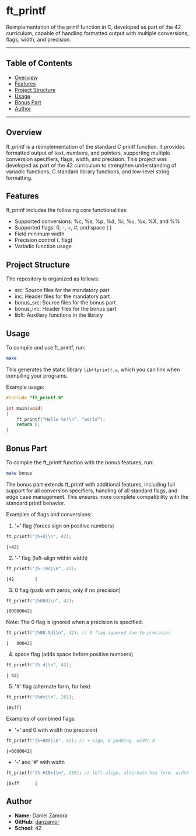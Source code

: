 # ft_printf
Reimplementation of the printf function in C, developed as part of the 42 curriculum, capable of handling formatted output with multiple conversions, flags, width, and precision.

---

## Table of Contents
- [Overview](#overview)
- [Features](#features)
- [Project Structure](#project-structure)
- [Usage](#usage)
- [Bonus Part](#bonus-part)
- [Author](#author)

---

## Overview
ft_printf is a reimplementation of the standard C printf function. It provides formatted output of text, numbers, and pointers, supporting multiple conversion specifiers, flags, width, and precision. This project was developed as part of the 42 curriculum to strengthen understanding of variadic functions, C standard library functions, and low-level string formatting.

## Features
ft_printf includes the following core functionalities:
- Supported conversions: %c, %s, %p, %d, %i, %u, %x, %X, and %%
- Supported flags: 0, -, +, #, and space ( )
- Field minimum width
- Precision control (. flag)
- Variadic function usage

## Project Structure
The repository is organized as follows:
- src: Source files for the mandatory part
- inc: Header files for the mandatory part
- bonus_src: Source files for the bonus part
- bonus_inc: Header files for the bonus part
- libft: Auxiliary functions in the library

## Usage
To compile and use ft_printf, run:
```bash
make
```
This generates the static library `libftprintf.a`, which you can link when compiling your programs.

Example usage:
```c
#include "ft_printf.h"

int main(void)
{
    ft_printf("Hello %s!\n", "world");
    return 0;
}
```

## Bonus Part
To compile the ft_printf function with the bonus features, run:
```bash
make bonus
```
The bonus part extends ft_printf with additional features, including full support for all conversion specifiers, handling of all standard flags, and edge case management. This ensures more complete compatibility with the standard printf behavior.

Examples of flags and conversions:

1. '+' flag (forces sign on positive numbers)
```c
ft_printf("|%+d|\n", 42);
```
```stdout
|+42|
```
2. '-' flag (left-align within width)
```c
ft_printf("|%-10d|\n", 42);
```
```stdout
|42        |
```
3. 0 flag (pads with zeros, only if no precision)
```c
ft_printf("|%08d|\n", 42);
```
```stdout
|00000042|
```
Note: The 0 flag is ignored when a precision is specified.
```c
ft_printf("|%08.5d|\n", 42); // 0 flag ignored due to precision
```
```stdout
|   00042|
```
4. space flag (adds space before positive numbers)
```c
ft_printf("|% d|\n", 42);
```
```stdout
| 42|
```
5. '#' flag (alternate form, for hex)
```c
ft_printf("|%#x|\n", 255);
```
```stdout
|0xff|
```

Examples of combined flags:
- '+' and 0 with width (no precision)
```c
ft_printf("|%+08d|\n", 42); // + sign, 0 padding, width 8
```
```stdout
|+0000042|
```
- '-' and '#' with width
```c
ft_printf("|%-#10x|\n", 255); // left-align, alternate hex form, width 10
```
```stdout
|0xff      |
```

## Author
- **Name:** Daniel Zamora
- **GitHub:** [danzamor](https://github.com/tekuron)
- **School:** 42
